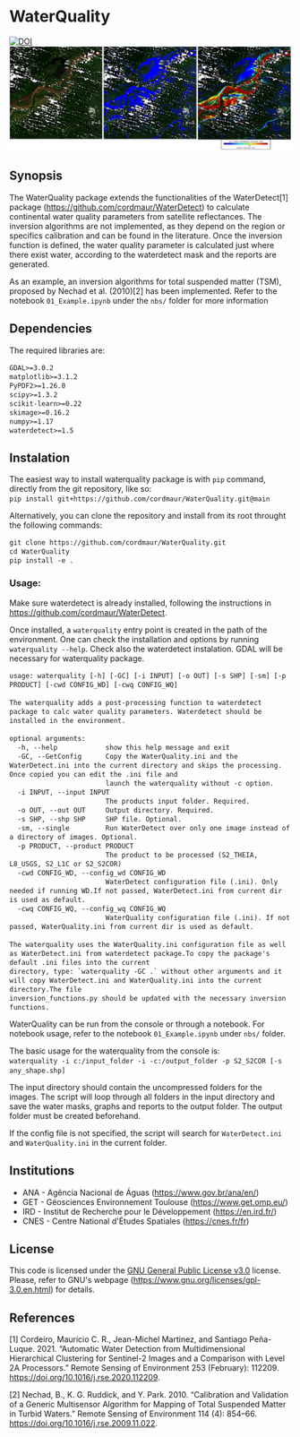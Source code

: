 # WaterQuality

[![DOI](https://zenodo.org/badge/224832878.svg)](https://zenodo.org/badge/latestdoi/224832878)
![Screenshot](fig1.PNG)

## Synopsis

The WaterQuality package extends the functionalities of the WaterDetect[1] package (https://github.com/cordmaur/WaterDetect) to calculate continental water quality parameters from satellite reflectances. The inversion algorithms are not implemented, as they depend on the region or specifics calibration and can be found in the literature. Once the inversion function is defined, the water quality parameter is calculated just where there exist water, according to the waterdetect mask and the reports are generated. <br>

As an example, an inversion algorithms for total suspended matter (TSM), proposed by Nechad et al. (2010)[2] has been implemented. Refer to the notebook  `01_Example.ipynb` under the `nbs/` folder for more information<br>


## Dependencies
The required libraries are:
```
GDAL>=3.0.2
matplotlib>=3.1.2
PyPDF2>=1.26.0
scipy>=1.3.2
scikit-learn>=0.22
skimage>=0.16.2
numpy>=1.17
waterdetect>=1.5
```

## Instalation
The easiest way to install waterquality package is with `pip` command, directly from the git repository, like so:<br>
`pip install git+https://github.com/cordmaur/WaterQuality.git@main`

Alternatively, you can clone the repository and install from its root throught the following commands:
```
git clone https://github.com/cordmaur/WaterQuality.git
cd WaterQuality
pip install -e .
```

### Usage:
Make sure waterdetect is already installed, following the instructions in https://github.com/cordmaur/WaterDetect.

Once installed, a `waterquality` entry point is created in the path of the environment.
One can check the installation and options by running `waterquality --help`. Check also the waterdetect instalation. GDAL will be necessary for waterquality package.

```
usage: waterquality [-h] [-GC] [-i INPUT] [-o OUT] [-s SHP] [-sm] [-p PRODUCT] [-cwd CONFIG_WD] [-cwq CONFIG_WQ]

The waterquality adds a post-processing function to waterdetect package to calc water quality parameters. Waterdetect should be installed in the environment.

optional arguments:
  -h, --help            show this help message and exit
  -GC, --GetConfig      Copy the WaterQuality.ini and the WaterDetect.ini into the current directory and skips the processing. Once copied you can edit the .ini file and
                        launch the waterquality without -c option.
  -i INPUT, --input INPUT
                        The products input folder. Required.
  -o OUT, --out OUT     Output directory. Required.
  -s SHP, --shp SHP     SHP file. Optional.
  -sm, --single         Run WaterDetect over only one image instead of a directory of images. Optional.
  -p PRODUCT, --product PRODUCT
                        The product to be processed (S2_THEIA, L8_USGS, S2_L1C or S2_S2COR)
  -cwd CONFIG_WD, --config_wd CONFIG_WD
                        WaterDetect configuration file (.ini). Only needed if running WD.If not passed, WaterDetect.ini from current dir is used as default.
  -cwq CONFIG_WQ, --config_wq CONFIG_WQ
                        WaterQuality configuration file (.ini). If not passed, WaterQuality.ini from current dir is used as default.

The waterquality uses the WaterQuality.ini configuration file as well as WaterDetect.ini from waterdetect package.To copy the package's default .ini files into the current
directory, type: `waterquality -GC .` without other arguments and it will copy WaterDetect.ini and WaterQuality.ini into the current directory.The file
inversion_functions.py should be updated with the necessary inversion functions.
```

WaterQuality can be run from the console or through a notebook. For notebook usage, refer to the notebook `01_Example.ipynb` under `nbs/` folder.

The basic usage for the waterquality from the console is:<br>
`waterquality -i c:/input_folder -i -c:/output_folder -p S2_S2COR [-s any_shape.shp]`


The input directory should contain the uncompressed folders for the images. The script will loop through all folders in the input directory and save the water masks, graphs and reports to the output folder. The output folder must be created beforehand.

If the config file is not specified, the script will search for `WaterDetect.ini` and `WaterQuality.ini` in the current folder.

## Institutions
* ANA - Agência Nacional de Águas (https://www.gov.br/ana/en/)
* GET - Géosciences Environnement Toulouse (https://www.get.omp.eu/)
* IRD - Institut de Recherche pour le Développement (https://en.ird.fr/)
* CNES - Centre National d'Études Spatiales (https://cnes.fr/fr)

## License
This code is licensed under the [GNU General Public License v3.0](https://github.com/cordmaur/WaterDetect/blob/master/LICENSE) license. Please, refer to GNU's webpage  (https://www.gnu.org/licenses/gpl-3.0.en.html) for details.

## References
[1] Cordeiro, Maurício C. R., Jean-Michel Martinez, and Santiago Peña-Luque. 2021. “Automatic Water Detection from Multidimensional Hierarchical Clustering for Sentinel-2 Images and a Comparison with Level 2A Processors.” Remote Sensing of Environment 253 (February): 112209. https://doi.org/10.1016/j.rse.2020.112209.

[2] Nechad, B., K. G. Ruddick, and Y. Park. 2010. “Calibration and Validation of a Generic Multisensor Algorithm for Mapping of Total Suspended Matter in Turbid Waters.” Remote Sensing of Environment 114 (4): 854–66. https://doi.org/10.1016/j.rse.2009.11.022.
